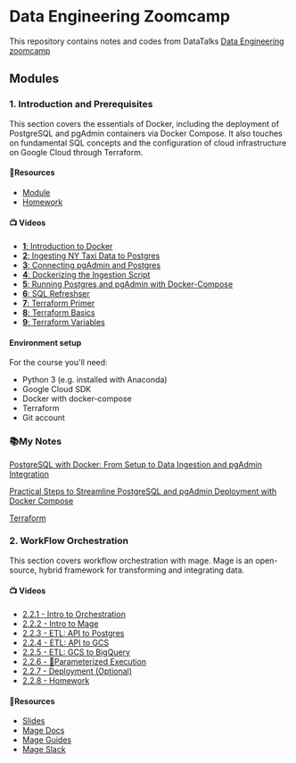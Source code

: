 # Data Engineering Zoomcamp

This repository contains notes and codes from DataTalks [Data Engineering zoomcamp](https://github.com/DataTalksClub/data-engineering-zoomcamp)

## Modules

### 1. Introduction and Prerequisites
This section covers the essentials of Docker, including the deployment of PostgreSQL and pgAdmin containers via Docker Compose. It also touches on fundamental SQL concepts and the configuration of cloud infrastructure on Google Cloud through Terraform.

#### 📗Resources
- [Module](https://github.com/DataTalksClub/data-engineering-zoomcamp/tree/main/01-docker-terraform) 
- [Homework](https://github.com/DataTalksClub/data-engineering-zoomcamp/blob/main/cohorts/2024/01-docker-terraform/homework.md)

#### 📺 Videos
- [**1**: Introduction to Docker](https://www.youtube.com/watch?v=EYNwNlOrpr0&list=PL3MmuxUbc_hJed7dXYoJw8DoCuVHhGEQb&index=4)
- [**2**: Ingesting NY Taxi Data to Postgres](https://www.youtube.com/watch?v=2JM-ziJt0WI&list=PL3MmuxUbc_hJed7dXYoJw8DoCuVHhGEQb&index=5) 
- [**3**: Connecting pgAdmin and Postgres](https://www.youtube.com/watch?v=hCAIVe9N0ow&list=PL3MmuxUbc_hJed7dXYoJw8DoCuVHhGEQb&index=7)
- [**4**: Dockerizing the Ingestion Script](https://www.youtube.com/watch?v=B1WwATwf-vY&list=PL3MmuxUbc_hJed7dXYoJw8DoCuVHhGEQb&index=8)
- [**5**: Running Postgres and pgAdmin with Docker-Compose](https://www.youtube.com/watch?v=hKI6PkPhpa0&list=PL3MmuxUbc_hJed7dXYoJw8DoCuVHhGEQb&index=9)
- [**6**: SQL Refreshser](https://www.youtube.com/watch?v=QEcps_iskgg&list=PL3MmuxUbc_hJed7dXYoJw8DoCuVHhGEQb&index=10) 
- [**7**: Terraform Primer](https://www.youtube.com/watch?v=s2bOYDCKl_M&list=PL3MmuxUbc_hJed7dXYoJw8DoCuVHhGEQb&index=11)
- [**8**: Terraform Basics](https://www.youtube.com/watch?v=Y2ux7gq3Z0o&list=PL3MmuxUbc_hJed7dXYoJw8DoCuVHhGEQb&index=12)
- [**9**: Terraform Variables](https://www.youtube.com/watch?v=PBi0hHjLftk&list=PL3MmuxUbc_hJed7dXYoJw8DoCuVHhGEQb&index=13)

#### Environment setup 

For the course you'll need:

* Python 3 (e.g. installed with Anaconda)
* Google Cloud SDK
* Docker with docker-compose
* Terraform
* Git account

### 📚My Notes

[PostgreSQL with Docker: From Setup to Data Ingestion and pgAdmin Integration](https://blog.devops.dev/postgresql-with-docker-from-setup-to-data-ingestion-and-pgadmin-integration-929c966cc650)

[Practical Steps to Streamline PostgreSQL and pgAdmin Deployment with Docker Compose](https://blog.devops.dev/practical-steps-to-streamline-postgresql-and-pgadmin-deployment-with-docker-compose-6ac74a0808df)

[Terraform](https://github.com/Isioma57/data_engineering_zoomcamp/blob/main/modules/1.%20Intro_%26_Prerequisites/Terraform/README.md)


### 2. WorkFlow Orchestration

This section covers workflow orchestration with mage. Mage is an open-source, hybrid framework for transforming and integrating data.

#### 📺 Videos


* [2.2.1 - Intro to Orchestration](#221----intro-to-orchestration)
* [2.2.2 - Intro to Mage](#222---%EF%B8%8F-intro-to-mage)
* [2.2.3 - ETL: API to Postgres](#223----etl-api-to-postgres)
* [2.2.4 - ETL: API to GCS](#224----etl-api-to-gcs)
* [2.2.5 - ETL: GCS to BigQuery](#225----etl-gcs-to-bigquery)
* [2.2.6 - 👨Parameterized Execution](#226----parameterized-execution)
* [2.2.7 - Deployment (Optional)](#227----deployment-optional)
* [2.2.8 - Homework](#228---️-homework)

#### 📗Resources

- [Slides](https://docs.google.com/presentation/d/1yN-e22VNwezmPfKrZkgXQVrX5owDb285I2HxHWgmAEQ/edit#slide=id.g262fb0d2905_0_12)
- [Mage Docs](https://docs.mage.ai/)
- [Mage Guides](https://docs.mage.ai/guides)
- [Mage Slack](https://www.mage.ai/chat)
